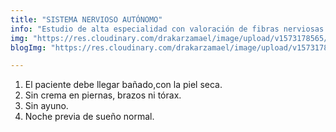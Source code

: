 ```yaml
---
title: "SISTEMA NERVIOSO AUTÓNOMO"
info: "Estudio de alta especialidad con valoración de fibras nerviosas del dolor, sudoración y frecuencia cardiaca."
img: "https://res.cloudinary.com/drakarzamael/image/upload/v1573178565/estudiosMini/SISTEMA_NERVIOSO_AUT%C3%93NOMO.svg"
blogImg: "https://res.cloudinary.com/drakarzamael/image/upload/v1573178917/estudiosBlog/SISTEMA_NERVIOSO_AUTNOMO_open.svg"

---
```

1. El paciente debe llegar bañado,con la piel seca.
2. Sin crema en piernas, brazos ni tórax.
3. Sin ayuno.
4. Noche previa de sueño normal.